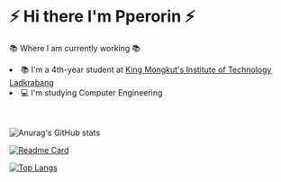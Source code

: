 <h1>⚡ Hi there I'm Pperorin ⚡</h1>

📚 Where I am currently working 📚
<li>📚 I'm a 4th-year student at <a href="http://kmitl.ac.th/en">King Mongkut's Institute of Technology Ladkrabang</a></li>
<li>💻 I'm studying Computer Engineering</li><br/><br/>

![Anurag's GitHub stats](https://github-readme-stats.vercel.app/api?username=pperorin&show_icons=true&theme=omni)<br/>

[![Readme Card](https://github-readme-stats.vercel.app/api/pin/?username=pperorin&repo=CE&theme=omni)](https://github.com/pperorin/CE)
<!-- [![Readme Card](https://github-readme-stats.vercel.app/api/pin/?username=pperorin&repo=Drug-System&theme=omni)](https://github.com/pperorin/drug-system)<br/> -->

[![Top Langs](https://github-readme-stats.vercel.app/api/top-langs/?username=pperorin&layout=compact&theme=omni)](https://github.com/pperorin/pperorin)<br/>
